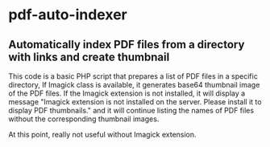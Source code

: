 # pdf-auto-indexer
## Automatically index PDF files from a directory with links and create thumbnail

This code is a basic PHP script that prepares a list of PDF files in a specific directory, If Imagick class is available, it generates base64 thumbnail image of the PDF files.
If the Imagick extension is not installed, it will display a message "Imagick extension is not installed on the server. Please install it to display PDF thumbnails." and it will continue listing the names of PDF files without the corresponding thumbnail images.

At this point, really not useful without Imagick extension.
